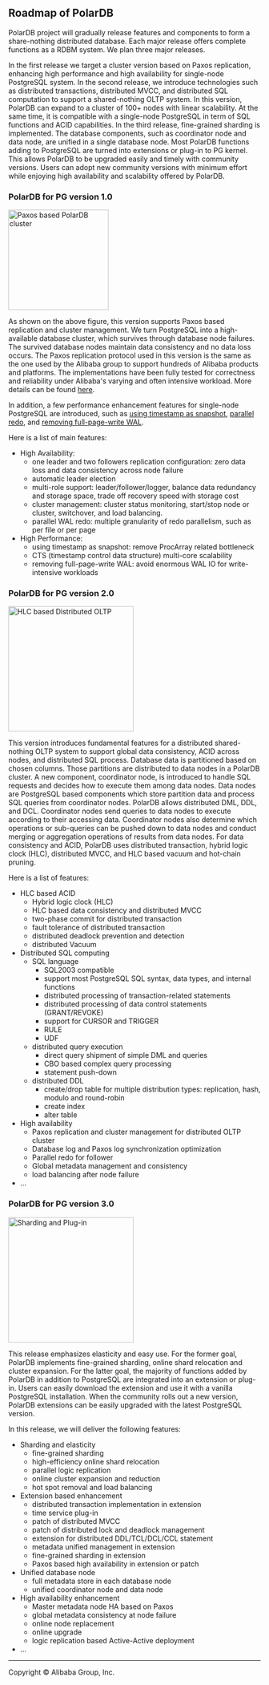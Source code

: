 ## Roadmap of PolarDB 

PolarDB project will gradually release features and components to form a share-nothing distributed database. Each major release offers complete functions as a RDBM system. We plan three major releases. 

In the first release we target a cluster version based on Paxos replication, enhancing high performance and high availability for single-node PostgreSQL system. 
In the second release, we introduce technologies such as distributed transactions, distributed MVCC, and distributed SQL computation to support a shared-nothing OLTP system. In this version,  PolarDB can expand to a cluster of 100+ nodes with linear scalability. At the same time, it is compatible with a single-node PostgreSQL in term of SQL functions and ACID capabilities. 
In the third release, fine-grained sharding is implemented. The database components, such as coordinator node and data node, are unified in a single database node.  Most PolarDB functions adding to PostgreSQL are turned into extensions or plug-in to PG kernel. This allows PolarDB to be upgraded easily and timely with community versions. Users can adopt new community versions with minimum effort while enjoying high availability and scalability offered by PolarDB.  


### PolarDB for PG version 1.0
<img src="ha_paxos_cluster.png" alt="Paxos based PolarDB cluster" width="200"/>

As shown on the above figure, this version supports Paxos based replication and cluster management. We turn PostgreSQL into a high-available database cluster, which survives through database node failures. The survived database nodes maintain data consistency and no data loss occurs. The Paxos replication protocol used in this version is the same as the one used by the Alibaba group to support hundreds of Alibaba products and platforms. The implementations have been fully tested for correctness and reliability under Alibaba's varying and often intensive workload. More details can be found [here](ha_paxos.md).

In addition, a few performance enhancement features for single-node PostgreSQL are introduced, such as [using timestamp as snapshot](cts.md), [parallel redo](parallel_redo.md), and [removing full-page-write WAL](no_fpw.md). 

Here is a list of main features:
* High Availability:
  * one leader and two followers replication configuration: zero data loss and data consistency across node failure
  * automatic leader election
  * multi-role support: leader/follower/logger, balance data redundancy and storage space, trade off recovery speed with storage cost
  * cluster management: cluster status monitoring, start/stop node or cluster, switchover, and load balancing. 
  * parallel WAL redo: multiple granularity of redo parallelism, such as per file or per page
* High Performance:
  * using timestamp as snapshot: remove ProcArray related bottleneck
  * CTS (timestamp control data structure) multi-core scalability
  * removing full-page-write WAL: avoid enormous WAL IO for write-intensive workloads


### PolarDB for PG version 2.0
<img src="hlc_distributed_oltp.png" alt="HLC based Distributed OLTP" width="250"/>

This version introduces fundamental features for a distributed shared-nothing OLTP system to support global data consistency, ACID across nodes, and distributed SQL process. Database data is partitioned based on chosen columns. Those partitions are distributed to data nodes in a PolarDB cluster. A new component, coordinator node, is introduced to handle SQL requests and decides how to execute them among data nodes. Data nodes are PostgreSQL based components which store partition data and process SQL queries from coordinator nodes. PolarDB allows distributed DML, DDL, and DCL. Coordinator nodes send queries to data nodes to execute according to their accessing data. Coordinator nodes also determine which operations or sub-queries can be pushed down to data nodes and conduct merging or aggregation operations of results from data nodes. For data consistency and ACID, PolarDB uses distributed transaction, hybrid logic clock (HLC), distributed MVCC, and HLC based vacuum and hot-chain pruning.  

Here is a list of features:
* HLC based ACID
  * Hybrid logic clock (HLC)
  * HLC based data consistency and distributed MVCC
  * two-phase commit for distributed transaction
  * fault tolerance of distributed transaction
  * distributed deadlock prevention and detection
  * distributed Vacuum
* Distributed SQL computing
  * SQL language 
    * SQL2003 compatible
    * support most PostgreSQL SQL syntax, data types, and internal functions
    * distributed processing of transaction-related statements
    * distributed processing of data control statements (GRANT/REVOKE)
    * support for CURSOR and TRIGGER
    * RULE
    * UDF
  * distributed query execution
    * direct query shipment of simple DML and queries
    * CBO based complex query processing
    * statement push-down
  * distributed DDL 
    * create/drop table for multiple distribution types: replication, hash, modulo and round-robin
    * create index
    * alter table
* High availability
  * Paxos replication and cluster management for distributed OLTP cluster
  * Database log and Paxos log synchronization optimization
  * Parallel redo for follower
  * Global metadata management and consistency
  * load balancing after node failure
* ...


### PolarDB for PG version 3.0
<img src="sharding_plug_in.png" alt="Sharding and Plug-in" width="250"/>

This release emphasizes elasticity and easy use. For the former goal, PolarDB implements fine-grained sharding, online shard relocation and cluster expansion. For the latter goal, the majority of functions added by PolarDB in addition to PostgreSQL are integrated into an extension or plug-in. Users can easily download the extension and use it with a vanilla PostgreSQL installation. When the community rolls out a new version, PolarDB extensions can be easily upgraded with the latest PostgreSQL version. 

In this release, we will deliver the following features:

* Sharding and elasticity
  * fine-grained sharding
  * high-efficiency online shard relocation
  * parallel logic replication 
  * online cluster expansion and reduction
  * hot spot removal and load balancing
* Extension based enhancement
  * distributed transaction implementation in extension
  * time service plug-in
  *	patch of distributed MVCC 
  * patch of distributed lock and deadlock management 
  * extension for distributed DDL/TCL/DCL/CCL statement
  * metadata unified management in extension
  * fine-grained sharding in extension
  * Paxos based high availability in extension or patch
* Unified database node
  * full metadata store in each database node
  *	unified coordinator node and data node
* High availability enhancement
  * Master metadata node HA based on Paxos
  * global metadata consistency at node failure
  * online node replacement
  * online upgrade
  * logic replication based Active-Active deployment
* ...

___

Copyright © Alibaba Group, Inc.
